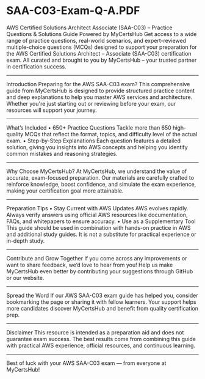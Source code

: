 # SAA-C03-Exam-Q-A.PDF
AWS Certified Solutions Architect Associate (SAA-C03) – Practice Questions & Solutions Guide
Powered by MyCertsHub
Get access to a wide range of practice questions, real-world scenarios, and expert-reviewed multiple-choice questions (MCQs) designed to support your preparation for the AWS Certified Solutions Architect – Associate (SAA-C03) certification exam. All curated and brought to you by MyCertsHub – your trusted partner in certification success.
________________________________________
Introduction
Preparing for the AWS SAA-C03 exam? This comprehensive guide from MyCertsHub is designed to provide structured practice content and deep explanations to help you master AWS services and architecture. Whether you're just starting out or reviewing before your exam, our resources will support your journey.
________________________________________
What’s Included
•	650+ Practice Questions
Tackle more than 650 high-quality MCQs that reflect the format, topics, and difficulty level of the actual exam.
•	Step-by-Step Explanations
Each question features a detailed solution, giving you insights into AWS concepts and helping you identify common mistakes and reasoning strategies.
________________________________________
Why Choose MyCertsHub?
At MyCertsHub, we understand the value of accurate, exam-focused preparation. Our materials are carefully crafted to reinforce knowledge, boost confidence, and simulate the exam experience, making your certification goal more attainable.
________________________________________
Preparation Tips
•	Stay Current with AWS Updates
AWS evolves rapidly. Always verify answers using official AWS resources like documentation, FAQs, and whitepapers to ensure accuracy.
•	Use as a Supplementary Tool
This guide should be used in combination with hands-on practice in AWS and additional study guides. It is not a substitute for practical experience or in-depth study.
________________________________________
Contribute and Grow Together
If you come across any improvements or want to share feedback, we’d love to hear from you! Help us make MyCertsHub even better by contributing your suggestions through GitHub or our website.
________________________________________
Spread the Word
If our AWS SAA-C03 exam guide has helped you, consider bookmarking the page or sharing it with fellow learners. Your support helps more candidates discover MyCertsHub and benefit from quality certification prep.
________________________________________
Disclaimer
This resource is intended as a preparation aid and does not guarantee exam success. The best results come from combining this guide with practical AWS experience, official resources, and continuous learning.
________________________________________
Best of luck with your AWS SAA-C03 exam — from everyone at MyCertsHub!

